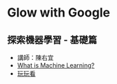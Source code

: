 # Glow with Google
## 探索機器學習 - 基礎篇
- 講師：陳右宜
- [What is Machine Learning?](https://www.youtube.com/watch?v=f_uwKZIAeM0)
- [玩玩看](https://quickdraw.withgoogle.com/)